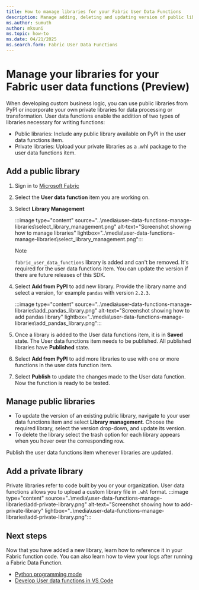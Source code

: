 ```yaml
---
title: How to manage libraries for your Fabric User Data Functions
description: Manage adding, deleting and updating version of public libraries from PyPI to use with User data functions in Fabric.
ms.author: sumuth
author: mksuni
ms.topic: how-to
ms.date: 04/21/2025
ms.search.form: Fabric User Data Functions
---
```


# Manage your libraries for your Fabric user data functions (Preview)

When developing custom business logic, you can use public libraries from PyPI or incorporate your own private libraries for data processing or transformation. User data functions enable the addition of two types of libraries necessary for writing functions:
- Public libraries: Include any public library available on PyPI in the user data functions item.
- Private libraries: Upload your private libraries as a .whl package to the user data functions item.

## Add a public library 

1. Sign in to [Microsoft Fabric ](https://app.fabric.microsoft.com)

2. Select the **User data function** item you are working on. 

3. Select **Library Management**

   :::image type="content" source="..\media\user-data-functions-manage-libraries\select_library_management.png" alt-text="Screenshot showing how to manage libraries" lightbox="..\media\user-data-functions-manage-libraries\select_library_management.png":::

   >[!NOTE]
   > `fabric_user_data_functions` library is added and can't be removed. It's required for the user data functions item. You can update the version if there are future releases of this SDK. 

4. Select **Add from PyPI** to add new library. Provide the library name and select a version, for example `pandas` with version `2.2.3`.

   :::image type="content" source="..\media\user-data-functions-manage-libraries\add_pandas_library.png" alt-text="Screenshot showing how to add pandas library" lightbox="..\media\user-data-functions-manage-libraries\add_pandas_library.png":::

6. Once a library is added to the User data functions item, it is in **Saved** state. The User data functions item needs to be published. All published libraries have **Published** state.

7. Select **Add from PyPI** to add more libraries to use with one or more functions in the user data function item.

8. Select **Publish** to update the changes made to the User data function. Now the function is ready to be tested.

## Manage public libraries
- To update the version of an existing public library, navigate to your user data functions item and select **Library management**. Choose the required library, select the version drop-down, and update its version.
- To delete the library select the trash option for each library appears when you hover over the corresponding row.

Publish the user data functions item whenever libraries are updated. 

## Add a private library 
Private libraries refer to code built by you or your organization. User data functions allows you to upload a custom library file in `.whl` format. 
:::image type="content" source="..\media\user-data-functions-manage-libraries\add-private-library.png" alt-text="Screenshot showing how to add-private-library" lightbox="..\media\user-data-functions-manage-libraries\add-private-library.png":::

## Next steps
Now that you have added a new library, learn how to reference it in your Fabric function code. You can also learn how to view your logs after running a Fabric Data Function.

- [Python programming mode](./python-programming-model.md)
- [Develop User data functions in VS Code](./create-user-data-functions-in-vs-code.md)

